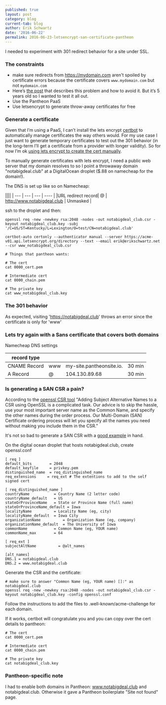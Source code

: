 ```yaml
---
published: true
layout: post
category: blog
current-tab: blog
author: Erik Schwartz
date: '2016-06-22'
permalink: 2016-06-23-letsencrypt-san-certificate-pantheon
---
```


I needed to experiment with 301 redirect behavior for a site under SSL.

### The constraints

- make sure redirects from https://mydomain.com aren't spoiled by certificate errors because the certificate covers `www.mydomain.com` but not `mydomain.com`
- Here’s [the post](http://www.jasonsamuel.com/2011/03/07/how-to-properly-use-ssl-redirects-without-getting-certificate-error-messages/) that describes this problem and how to avoid it. But it’s 5 years old so I wanted to test it all out.
- Use the Pantheon PaaS
- Use letsencrypt to generate throw-away certificates for free

### Generate a certificate

Given that I’m using a PaaS, I can’t install the lets encrypt [certbot](https://certbot.eff.org/) to automatically manage certificates the way others would. For my use case I just want to generate temporary certificates to test out the 301 behavior (in the long-term I’ll get a certificate from a provider with longer validity). So for now I’m ok [using lets encrypt to create the cert manually](https://tty1.net/blog/2015/using-letsencrypt-in-manual-mode_en.html).

To manually generate certificates with lets encrypt, I need a public web server that my domain resolves to so I point a throwaway domain "notabigdeal.club" at a DigitalOcean droplet ($.88 on namecheap for the domain!).

The DNS is set up like so on Namecheap:

||||
| --- | --- | --- | ---- |
|URL redirect record| @ | http://www.notabigdeal.club | Unmasked |

ssh to the droplet and then:

```
openssl req -new -newkey rsa:2048 -nodes -out notabigdeal_club.csr -keyout notabigdeal_club.key -subj '/C=US/ST=Kentucky/L=Lexington/O=test/CN=notabigdeal.club'

certbot-auto certonly --authenticator manual --server https://acme-v01.api.letsencrypt.org/directory --text --email erik@erikschwartz.net --csr www_notabigdeal_club.csr

# Things that pantheon wants:

# The cert
cat 0000_cert.pem

# Intermediate cert
cat 0000_chain.pem

# The private key
cat www_notabigdeal_club.key
```

### The 301 behavior

As expected, visiting 'https://notabigdeal.club' throws an error since the certificate is only for 'www'

### Lets try again with a Sans certificate that covers both domains


Namecheap DNS settings

| record type  |     |                          |       |
| ------------ | --- | ------------------------ | ----- |
| CNAME Record | www | my-site.pantheonsite.io. | 30 min |
| A Record     | @   |            104.130.89.68 | 30 min |


### Is generating a SAN CSR a pain?

According to the [openssl CSR tool](https://www.digicert.com/easy-csr/openssl.htm)
"Adding Subject Alternative Names to a CSR using OpenSSL is a complicated task. Our advice is to skip the hassle, use your most important server name as the Common Name, and specify the other names during the order process. Our Multi-Domain (SAN) Certificate ordering process will let you specify all the names you need without making you include them in the CSR."

It's not so bad to generate a SAN CSR with a [good example](https://www.icts.uiowa.edu/confluence/display/ICTSit/CSR+Generation+for+SAN+%28aka+UCC+or+Multiple+Domain%29+Certificates+within+Apache) in hand.


On the digital ocean droplet that hosts notabigdeal.club, create openssl.conf

```
[ req ]
default_bits        = 2048
default_keyfile     = privkey.pem
distinguished_name  = req_distinguished_name
req_extensions     = req_ext # The extentions to add to the self signed cert

[ req_distinguished_name ]
countryName           = Country Name (2 letter code)
countryName_default   = US
stateOrProvinceName   = State or Province Name (full name)
stateOrProvinceName_default = Iowa
localityName          = Locality Name (eg, city)
localityName_default  = Iowa City
organizationName          = Organization Name (eg, company)
organizationName_default  = The University of Iowa
commonName            = Common Name (eg, YOUR name)
commonName_max        = 64

[ req_ext ]
subjectAltName          = @alt_names

[alt_names]
DNS.1 = notabigdeal.club
DNS.2 = www.notabigdeal.club
```

Generate the CSR and the certificate:

```
# make sure to answer "Common Name (eg, YOUR name) []:" as notabigdeal.club
openssl req -new -newkey rsa:2048 -nodes -out notabigdeal_club.csr -keyout notabigdeal_club.key -config openssl.conf
```

Follow the instructions to add the files to .well-known/acme-challenge for each domain.

If it works, certbot will congratulate you and you can copy over the cert details to pantheon:

```
# The cert
cat 0000_cert.pem

# Intermediate cert
cat 0000_chain.pem

# The private key
cat notabigdeal_club.key
```

### Pantheon-specific note

I had to enable both domains in Pantheon: www.notabigdeal.club and notabigdeal.club. Otherwise it gave a Pantheon boilerplate "Site not found" page.
